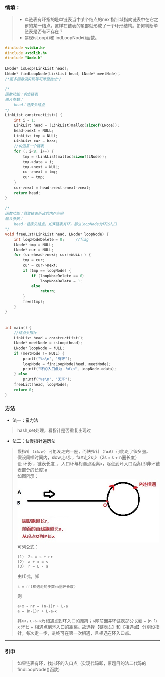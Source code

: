### 情境：

> - 单链表有环指的是单链表当中某个结点的next指针域指向链表中在它之前的某一结点，这样在链表的尾部就形成了一个环形结构。如何判断单链表是否有环存在？
> - 实现isLoop()和findLoopNode()函数。

```C++
#include <stdio.h>
#include <stdlib.h>
#include "Node.h"

LNode* isLoop(LinkList head);
LNode* findLoopNode(LinkList head, LNode* meetNode)；
/*更多函数及实现等可添至此处*/

/*
函数功能：构造链表
输入参数：
	head：链表头结点
*/
LinkList constructList() {
	int i = 1;
	LinkList head = (LinkList)malloc(sizeof(LNode));
	head->next = NULL;
	LinkList tmp = NULL;
	LinkList cur = head;
	//构造第一个链表
	for (; i<8; i++) {
		tmp = (LinkList)malloc(sizeof(LNode));
		tmp->data = i;
		tmp->next = NULL;
		cur->next = tmp;
		cur = tmp;
	}
	cur->next = head->next->next->next;
	return head;
}

/*
函数功能：释放链表所占的内存空间
输入参数：
	head：链表头结点，如果链表有环，那么loopNode为环的入口
*/
void freeList(LinkList head, LNode* loopNode) {
	int loopNodeDelete = 0;		//flag
	LNode* tmp = NULL;
	LNode* cur = NULL;
	for (cur=head->next; cur!=NULL; ) {
		tmp = cur;
		cur = cur->next;
		if (tmp == loopNode) {
			if (loopNodeDelete == 0)
				loopNodeDelete = 1;
			else
				return;
		}
		free(tmp);
	}
}


int main() {
	//结点头指针
	LinkList head = constructList();
	LNode* meetNode = isLoop(head);
	LNode* loopNode = NULL;
	if (meetNode != NULL) {
		printf("%s\n", "有环");
		loopNode = findLoopNode(head, meetNode);
		printf("环的入口点为：%d\n", loopNode->data);
	} else
		printf("%s\n", "无环");
	freeList(head, loopNode);
	return 0;
}
```

### 方法
- 法一：蛮力法
> hash_set处理，看指针是否重复出现过
- 法二：快慢指针遍历法
> 慢指针（slow）可能没走完一圈，而快指针（fast）可能走了很多圈。<br>
> 假设同样时间内，slow走s步，fast走2s步（2s = s + n圈长度）<br>
> 设 环长r，链表长度L，入口环与相遇点距离x，起点到环入口距离(即非环链表部分的长度)a<br>
> 如图所示：<br>![img1.6.1 图](https://github.com/Newbie-W/ProgrammerAlgorithmInterview/blob/master/01%20%E9%93%BE%E8%A1%A8/06%20%E6%A3%80%E6%B5%8B%E8%BE%83%E5%A4%A7%E5%8D%95%E9%93%BE%E8%A1%A8%E6%98%AF%E5%90%A6%E6%9C%89%E7%8E%AF/pics/img1.6.1.jpg)<br>
> 可列公式：<br>
> ```
> (1)  2s = s + nr
> (2)  a + x = s
> (3)  r = L - a
> ```
> 由(1)式，知
> ```
> s = nr(相遇走的步数=n圈环长度)
> ```
> 则
> ```
> a+x = nr = (n-1)r + L-a
> a = (n-1)r + L-a-x
> ```
> 其中，```L-a-x```为相遇点到环入口的距离；```a```即前面非环链表部分长度 = (n-1) x 环长 + 相遇点到环入口的距离。故选择【链表头】和【相遇点】分别设指针，每次走一步，最终可在第一次相遇，且相遇在环入口点。

---
### 引申

> 如果链表有环，找出环的入口点（实现代码即，原题目的法二代码的findLoopNode()函数）<br>